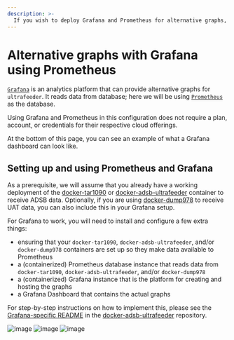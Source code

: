 ```yaml
---
description: >-
  If you wish to deploy Grafana and Prometheus for alternative graphs, follow the steps below.
---
```


# Alternative graphs with Grafana using Prometheus

[`Grafana`](https://grafana.com/) is an analytics platform that can provide alternative graphs for `ultrafeeder`. It reads data from database; here we will be using [`Prometheus`](https://prometheus.io/) as the database.

Using Grafana and Prometheus in this configuration does not require a plan, account, or credentials for their respective cloud offerings.

At the bottom of this page, you can see an example of what a Grafana dashboard can look like.

## Setting up and using Prometheus and Grafana

As a prerequisite, we will assume that you already have a working deployment of the [docker-tar1090](https://github.com/sdr-enthusiasts/docker-tar1090) or [docker-adsb-ultrafeeder](https://github.com/sdr-enthusiasts/docker-adsb-ultrafeeder) container to receive ADSB data. Optionally, if you are using [docker-dump978](https://github.com/sdr-enthusiasts/docker-dump978) to receive UAT data, you can also include this in your Grafana setup.

For Grafana to work, you will need to install and configure a few extra things:
- ensuring that your `docker-tar1090`, `docker-adsb-ultrafeeder`, and/or `docker-dump978` containers are set up so they make data available to Prometheus
- a (containerized) Prometheus database instance that reads data from `docker-tar1090`, `docker-adsb-ultrafeeder`, and/or `docker-dump978`
- a (containerized) Grafana instance that is the platform for creating and hosting the graphs
- a Grafana Dashboard that contains the actual graphs

For step-by-step instructions on how to implement this, please see the [Grafana-specific README](https://github.com/sdr-enthusiasts/docker-adsb-ultrafeeder/blob/main/README-grafana.md) in the [docker-adsb-ultrafeeder](https://github.com/sdr-enthusiasts/docker-adsb-ultrafeeder) repository. 

![image](https://user-images.githubusercontent.com/15090643/234161588-69cd1888-6d9c-42f2-90d9-8eb108b0dce5.png)
![image](https://user-images.githubusercontent.com/15090643/234161718-845d3836-005e-4d38-ba45-9c59873c8db9.png)
![image](https://user-images.githubusercontent.com/15090643/234161841-fde61d66-2f64-43f6-8e71-4152eef76f72.png)
